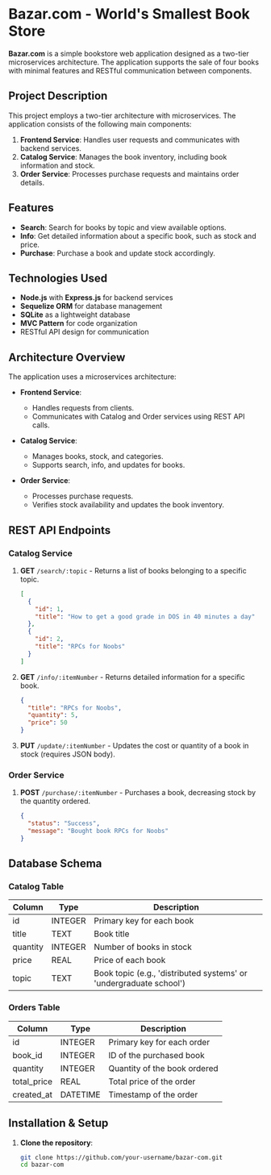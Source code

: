 # Bazar.com - World's Smallest Book Store

**Bazar.com** is a simple bookstore web application designed as a two-tier microservices architecture. The application supports the sale of four books with minimal features and RESTful communication between components.

## Project Description

This project employs a two-tier architecture with microservices. The application consists of the following main components:

1. **Frontend Service**: Handles user requests and communicates with backend services.
2. **Catalog Service**: Manages the book inventory, including book information and stock.
3. **Order Service**: Processes purchase requests and maintains order details.

## Features

- **Search**: Search for books by topic and view available options.
- **Info**: Get detailed information about a specific book, such as stock and price.
- **Purchase**: Purchase a book and update stock accordingly.

## Technologies Used

- **Node.js** with **Express.js** for backend services
- **Sequelize ORM** for database management
- **SQLite** as a lightweight database
- **MVC Pattern** for code organization
- RESTful API design for communication

## Architecture Overview

The application uses a microservices architecture:

- **Frontend Service**:
  - Handles requests from clients.
  - Communicates with Catalog and Order services using REST API calls.
  
- **Catalog Service**:
  - Manages books, stock, and categories.
  - Supports search, info, and updates for books.

- **Order Service**:
  - Processes purchase requests.
  - Verifies stock availability and updates the book inventory.

## REST API Endpoints

### Catalog Service

1. **GET** `/search/:topic` - Returns a list of books belonging to a specific topic.
    ```json
    [
      {
        "id": 1,
        "title": "How to get a good grade in DOS in 40 minutes a day"
      },
      {
        "id": 2,
        "title": "RPCs for Noobs"
      }
    ]
    ```

2. **GET** `/info/:itemNumber` - Returns detailed information for a specific book.
    ```json
    {
      "title": "RPCs for Noobs",
      "quantity": 5,
      "price": 50
    }
    ```

3. **PUT** `/update/:itemNumber` - Updates the cost or quantity of a book in stock (requires JSON body).

### Order Service

1. **POST** `/purchase/:itemNumber` - Purchases a book, decreasing stock by the quantity ordered.
    ```json
    {
      "status": "Success",
      "message": "Bought book RPCs for Noobs"
    }
    ```

## Database Schema

### Catalog Table

| Column   | Type   | Description                           |
|----------|--------|---------------------------------------|
| id       | INTEGER| Primary key for each book             |
| title    | TEXT   | Book title                            |
| quantity | INTEGER| Number of books in stock              |
| price    | REAL   | Price of each book                    |
| topic    | TEXT   | Book topic (e.g., 'distributed systems' or 'undergraduate school')|

### Orders Table

| Column      | Type    | Description                       |
|-------------|---------|-----------------------------------|
| id          | INTEGER | Primary key for each order        |
| book_id     | INTEGER | ID of the purchased book          |
| quantity    | INTEGER | Quantity of the book ordered      |
| total_price | REAL    | Total price of the order          |
| created_at  | DATETIME| Timestamp of the order            |

## Installation & Setup

1. **Clone the repository**:
   ```bash
   git clone https://github.com/your-username/bazar-com.git
   cd bazar-com
